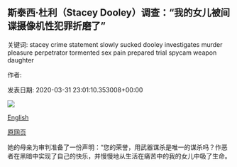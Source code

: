 ## 斯泰西·杜利（Stacey Dooley）调查：“我的女儿被间谍摄像机性犯罪折磨了”

关键词: stacey crime statement slowly sucked dooley investigates murder pleasure perpetrator tormented sex pain prepared trial spycam weapon daughter

作者: 

发表日期: 2020-03-31 23:01:10.353008+00:00

![](https://ichef.bbci.co.uk/images/ic/704xn/p0887k9y.jpg)

[English](Stacey%20Dooley%20Investigates%3A%20%27My%20daughter%20was%20tormented%20by%20spycam%20sex%20crime%27.md)

[原网页](https://www.bbc.co.uk/bbcthree/article/63de169c-dfbb-4b22-9da3-b5f3a55628a2)

她的母亲为审判准备了一份声明：“您的荣誉，用武器谋杀是唯一的谋杀吗？作恶者在黑暗中实现了自己的快乐，并慢慢地从生活在痛苦中的我的女儿中吸了生命。